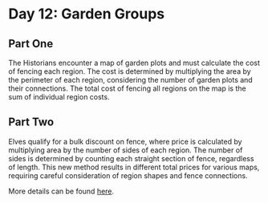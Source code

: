 # Day 12: Garden Groups

## Part One

The Historians encounter a map of garden plots and must calculate the cost of fencing each region. The cost is determined by multiplying the area by the perimeter of each region, considering the number of garden plots and their connections. The total cost of fencing all regions on the map is the sum of individual region costs.

## Part Two

Elves qualify for a bulk discount on fence, where price is calculated by multiplying area by the number of sides of each region. The number of sides is determined by counting each straight section of fence, regardless of length. This new method results in different total prices for various maps, requiring careful consideration of region shapes and fence connections.

More details can be found [here](https://adventofcode.com/2024/day/12).
